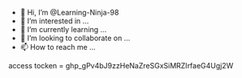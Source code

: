 - 👋 Hi, I’m @Learning-Ninja-98
- 👀 I’m interested in ...
- 🌱 I’m currently learning ...
- 💞️ I’m looking to collaborate on ...
- 📫 How to reach me ...

<!---
Learning-Ninja-98/Learning-Ninja-98 is a ✨ special ✨ repository because its `README.md` (this file) appears on your GitHub profile.
You can click the Preview link to take a look at your changes.
--->
access tocken = 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
